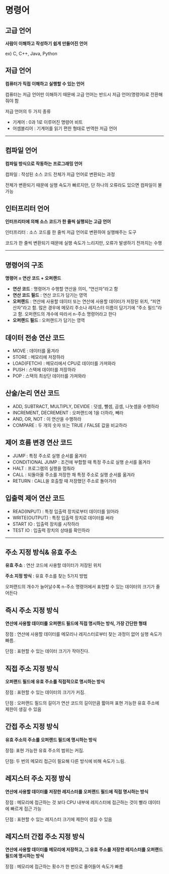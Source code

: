 # 명령어

## 고급 언어

**사람이 이해하고  작성하기 쉽게 만들어진 언어**

ex) C, C++, Java, Python

## 저급 언어

**컴퓨터가 직접 이해하고 실행할 수 있는 언어**

컴퓨터는 저급 언어만 이해하기 때문에 고급 언어는 반드시 저급 언어(명령어)로 전환해줘야 함

저급 언어의 두 가지 종류

- 기계어 : 0과 1로 이루어진 명령어 비트
- 어셈블리어 : 기계어를 읽기 편한 형태로 번역한 저급 언어

---

## 컴파일 언어

**컴파일 방식으로 작동하는 프로그래밍 언어**

컴파일 : 작성된 소스 코드 전체가 저급 언어로 변환되는 과정

전체가 변환되기 때문에 실행 속도가 빠르지만, 단 하나의 오류라도 있으면 컴파일이 불가능

## 인터프리터 언어

**인터프리터에 의해 소스 코드가 한 줄씩 실행되는 고급 언어**

인터프리터 : 소스 코드를 한 줄씩 저급 언어로 변환하여 실행해주는 도구

코드가 한 줄씩 변환되기 때문에 실행 속도가 느리지만, 오류가 발생하기 전까지는 수행

---

## 명령어의 구조

**명령어 = 연산 코드 + 오퍼랜드**

- **연산 코드** : 명령어가 수행할 연산을 의미, “연산자”라고 함
- **연산 코드 필드** : 연산 코드가 담기는 영역
- **오퍼랜드** : 연산에 사용할 데이터 또는 연산에 사용할 데이터가 저장된 위치, “피연산자”라고 함.              많은 경우에 메모리 주소나 레지스터 이름이 담기기에 “주소 필드”라고 함.                                      오퍼랜드의 개수에 따라서 n-주소 명령어라고 한다
- **오퍼랜드 필드** : 오퍼랜드가 담기는 영역

## 데이터 전송 연산 코드

- MOVE : 데이터를 옮겨라
- STORE : 메모리에 저장하라
- LOAD(FETCH) : 메모리에서 CPU로 데이터를 가져와라
- PUSH : 스택에 데이터를 저장하라
- POP : 스택의 최상단 데이터를 가져와라

## 산술/논리 연산 코드

- ADD, SUBTRACT, MULTIPLY, DEVIDE : 덧셈, 뺄셈, 곱셈, 나눗셈을 수행하라
- INCREMENT, DECREMENT : 오퍼랜드에 1을 더하라, 빼라
- AND, OR, NOT : 이 연산을 수행하라
- COMPARE : 두 개의 숫자 또는 TRUE / FALSE 값을 비교하라

## 제어 흐름 변경 연산 코드

- JUMP : 특정 주소로 실행 순서를 옮겨라
- CONDITIONAL JUMP : 조건에 부합할 때 특정 주소로 실행 순서를 옮겨라
- HALT : 프로그램의 실행을 멈춰라
- CALL : 되돌아올 주소를 저장한 채 특정 주소로 실행 순서를 옮겨라
- RETURN : CALL을 호출할 때 저장했던 주소로 돌아가라

## 입출력 제어 연산 코드

- READ(INPUT) : 특정 입출력 장치로부터 데이터를 읽어라
- WRITE(OUTPUT) : 특정 입출력 장치로 데이터를 써라
- START IO : 입출력 장치를 시작하라
- TEST IO : 입출력 장치의 상태를 확인하라

---

## 주소 지정 방식& 유효 주소

**유효 주소** : 연산 코드에 사용할 데이터가 저장된 위치

**주소 지정 방식** : 유효 주소를 찾는 5가지 방법

오퍼랜드의 개수가 늘어날수록 n-주소 명령어에서 표현할 수 있는 데이터의 크기가 줄어든다 

## 즉시 주소 지정 방식

**연산에 사용할 데이터를 오퍼랜드 필드에 직접 명시하는 방식, 가장 간단한 형태**

장점 : 연산에 사용할 데이터를 메모리나 레지스터로부터 찾는 과정이 없어 실행 속도가 빠름.

단점 : 표현할 수 있는 데이터 크기가 작아진다.

## 직접 주소 지정 방식

**오퍼랜드 필드에 유효 주소를 직접적으로 명시하는 방식**

장점 : 표현할 수 있는 데이터의 크기가 커짐. 

단점 : 오퍼랜드 필드의 길이가 연산 코드의 길이만큼 짧아져 표현 가능한 유효 주소에 제한이 생길 수 있음

## 간접 주소 지정 방식

**유효 주소의 주소를 오퍼랜드 필드에 명시하는 방식**

장점: 표현 가능한 유효 주소의 범위는 커짐.

단점: 두 번의 메모리 접근이 필요해 다른 방식에 비해 속도가 느림.

## 레지스터 주소 지정 방식

**연산에 사용할 데이터를 저장한 레지스터를 오퍼랜드 필드에 직접 명시하는 방식**

장점 :  메모리에 접근하는 것 보다 CPU 내부에 레지스터에 접근하는 것이 빨라 데이터에 빠르게 접근 가능

단점 : 표현할 수 있는 레지스터 크기에 제한이 생길 수 있음

## 레지스터 간접 주소 지정 방식

**연산에 사용할 데이터를 메모리에 저장하고, 그 유효 주소를 저장한 레지스터를 오퍼랜드 필드에 명시하는 방식**

장점 : 메모리에 접근하는 횟수가 한 번으로 줄어들어 속도가 빠름